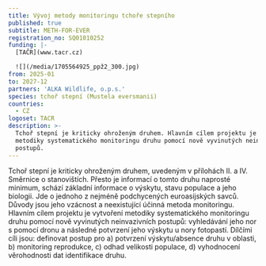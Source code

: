```yaml
---
title: Vývoj metody monitoringu tchoře stepního
published: true
subtitle: METH-FOR-EVER
registration_no: SQ01010252
funding: |-
  [TAČR](www.tacr.cz)

  ![](/media/1705564925_ppž2_300.jpg)
from: 2025-01
to: 2027-12
partners: 'ALKA Wildlife, o.p.s.'
species: tchoř stepní (Mustela eversmanii)
countries:
  - CZ
logoset: TACR
description: >-
  Tchoř stepní je kriticky ohroženým druhem. Hlavním cílem projektu je vytvoření
  metodiky systematického monitoringu druhu pomocí nově vyvinutých neinvazivních
  postupů.
---
```

Tchoř stepní je kriticky ohroženým druhem, uvedeným v přílohách II. a IV. Směrnice o stanovištích. Přesto je informací o tomto druhu naprosté minimum, schází základní informace o  výskytu, stavu populace a jeho biologii. Jde o jednoho z nejméně podchycených euroasijských savců. Důvody jsou jeho vzácnost a neexistující účinná metoda monitoringu. Hlavním cílem projektu je vytvoření metodiky systematického monitoringu druhu pomocí nově vyvinutých neinvazivních postupů: vyhledávání jeho nor s pomocí dronu a následné potvrzení jeho výskytu u nory fotopastí. Dílčími cíli jsou: definovat postup pro a) potvrzení výskytu/absence druhu v oblasti, b) monitoring reprodukce, c) odhad velikosti populace, d) vyhodnocení věrohodnosti dat identifikace druhu.
